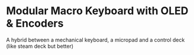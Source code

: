 # Modular Macro Keyboard with OLED & Encoders



A hybrid between a mechanical keyboard, a micropad and a control deck (like steam deck but better) 
